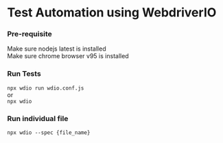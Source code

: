 # Test Automation using WebdriverIO 

### Pre-requisite
Make sure nodejs latest is installed  
Make sure chrome browser v95 is installed

### Run Tests
`npx wdio run wdio.conf.js`  
or  
`npx wdio`

### Run individual file
`npx wdio --spec {file_name}`
